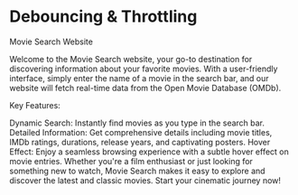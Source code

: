 # Debouncing & Throttling

Movie Search Website

Welcome to the Movie Search website, your go-to destination for discovering information about your favorite movies. With a user-friendly interface, simply enter the name of a movie in the search bar, and our website will fetch real-time data from the Open Movie Database (OMDb).

Key Features:

Dynamic Search: Instantly find movies as you type in the search bar.
Detailed Information: Get comprehensive details including movie titles, IMDb ratings, durations, release years, and captivating posters.
Hover Effect: Enjoy a seamless browsing experience with a subtle hover effect on movie entries.
Whether you're a film enthusiast or just looking for something new to watch, Movie Search makes it easy to explore and discover the latest and classic movies. Start your cinematic journey now!
